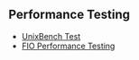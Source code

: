 ## Performance Testing

* [UnixBench Test](2_Unixbench2_test/2_Unixbench2_test.md)
* [FIO Performance Testing](10_FIO_testing/10_FIO_testing.md)